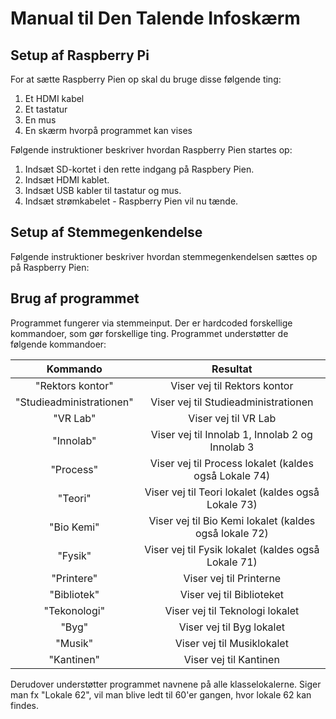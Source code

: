 # Manual til Den Talende Infoskærm

## Setup af Raspberry Pi

For at sætte Raspberry Pien op skal du bruge disse følgende ting:

1. Et HDMI kabel
2. Et tastatur
3. En mus
4. En skærm hvorpå programmet kan vises

Følgende instruktioner beskriver hvordan Raspberry Pien startes op:

1. Indsæt SD-kortet i den rette indgang på Raspbery Pien.
2. Indsæt HDMI kablet.
3. Indsæt USB kabler til tastatur og mus.
4. Indsæt strømkabelet - Raspberry Pien vil nu tænde.

## Setup af Stemmegenkendelse

Følgende instruktioner beskriver hvordan stemmegenkendelsen sættes op på Raspberry Pien:

## Brug af programmet

Programmet fungerer via stemmeinput. Der er hardcoded forskellige kommandoer, som gør forskellige ting. Programmet understøtter de følgende kommandoer:

|         Kommando         |                        Resultat                        |
|:------------------------:|:------------------------------------------------------:|
|     "Rektors kontor"     | Viser vej til Rektors kontor                           |
| "Studieadministrationen" | Viser vej til Studieadministrationen                   |
|         "VR Lab"         | Viser vej til VR Lab                                   |
|         "Innolab"        | Viser vej til Innolab 1, Innolab 2 og Innolab 3        |
|         "Process"        | Viser vej til Process lokalet (kaldes også Lokale 74)  |
|          "Teori"         | Viser vej til Teori lokalet (kaldes også Lokale 73)    |
|        "Bio Kemi"        | Viser vej til Bio Kemi lokalet (kaldes også lokale 72) |
|          "Fysik"         | Viser vej til Fysik lokalet (kaldes også Lokale 71)    |
|        "Printere"        | Viser vej til Printerne                                |
|        "Bibliotek"       | Viser vej til Biblioteket                              |
|       "Tekonologi"       | Viser vej til Teknologi lokalet                        |
|           "Byg"          | Viser vej til Byg lokalet                              |
|          "Musik"         | Viser vej til Musiklokalet                             |
|        "Kantinen"        | Viser vej til Kantinen                                 |

Derudover understøtter programmet navnene på alle klasselokalerne. Siger man fx "Lokale 62", vil man blive ledt til 60'er gangen, hvor lokale 62 kan findes.
